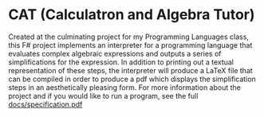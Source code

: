 # CAT (Calculatron and Algebra Tutor)
Created at the culminating project for my Programming Languages class, this F# project implements an interpreter for a programming language that evaluates complex algebraic expressions
and outputs a series of simplifications for the expression. In addition to printing out a textual representation of these steps, the interpreter will produce a LaTeX file that can be compiled
in order to produce a pdf which displays the simplification steps in an aesthetically pleasing form. For more information about the project and if you would like to run a program, see
the full [docs/specification.pdf](specification.pdf)
